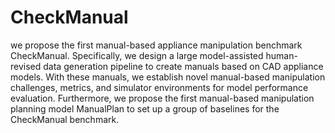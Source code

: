 # CheckManual

we propose the first manual-based appliance manipulation benchmark CheckManual. Specifically, we design a large model-assisted human-revised data generation pipeline to create manuals based on CAD appliance models. With these manuals, we establish novel manual-based manipulation challenges, metrics, and simulator environments for model performance evaluation. Furthermore, we propose the first manual-based manipulation planning model ManualPlan to set up a group of baselines for the CheckManual benchmark.
